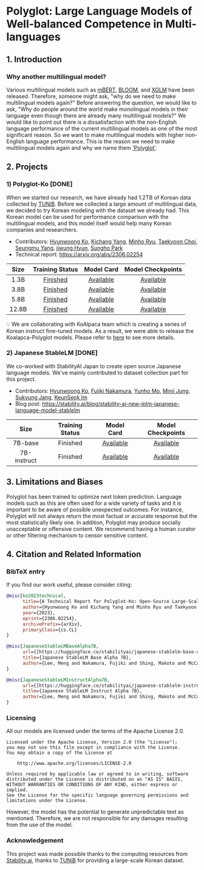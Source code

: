 # Polyglot: Large Language Models of Well-balanced Competence in Multi-languages

## 1. Introduction

### Why another multilingual model?
Various multilingual models such as [mBERT](https://huggingface.co/bert-base-multilingual-cased), [BLOOM](https://huggingface.co/bigscience/bloom), and [XGLM](https://arxiv.org/abs/2112.10668) have been released.
Therefore, someone might ask, "why do we need to make multilingual models again?" Before answering the question, we would like to ask, "Why do people around the world make monolingual models in their language even though there are already many multilingual models?" We would like to point out there is a dissatisfaction with the non-English language performance of the current multilingual models as one of the most significant reason. So we want to make multilingual models with higher non-English language performance. This is the reason we need to make multilingual models again and why we name them ['Polyglot'](https://www.spanish.academy/blog/what-is-the-difference-between-a-polyglot-and-a-multilingual-person/).

## 2. Projects

### 1) Polyglot-Ko [DONE]
When we started our research, we have already had 1.2TB of Korean data collected by [TUNiB](https://tunib.ai/). Before we collected a large amount of multilingual data, we decided to try Korean modeling with the dataset we already had. This Korean model can be used for performance comparison with the multilingual models, and this model itself would help many Korean companies and researchers.

- Contributors: [Hyunwoong Ko](https://github.com/hyunwoongko), [Kichang Yang](https://github.com/jason9693), [Minho Ryu](https://github.com/bzantium), [Taekyoon Choi](https://github.com/Taekyoon), [Seungmu Yang](https://github.com/Ronalmoo), [jiwung Hyun](https://github.com/kabbi159), [Sungho Park](https://github.com/naem1023)
- Technical report: https://arxiv.org/abs/2306.02254

| Size |                                      Training Status                                       |                           Model Card                            |                             Model Checkpoints                             |                            
|:----:|:------------------------------------------------------------------------------------------:|:---------------------------------------------------------------:|:-------------------------------------------------------------------------:|
| 1.3B | [Finished](https://wandb.ai/eleutherai/polyglot-ko/groups/polyglot-ko-1.3B) | [Available](https://huggingface.co/EleutherAI/polyglot-ko-1.3b) | [Available](https://huggingface.co/EleutherAI/polyglot-ko-1.3b/tree/main) |
| 3.8B | [Finished](https://wandb.ai/eleutherai/polyglot-ko/groups/polyglot-ko-3.8B) | [Available](https://huggingface.co/EleutherAI/polyglot-ko-3.8b) | [Available](https://huggingface.co/EleutherAI/polyglot-ko-3.8b/tree/main) |
| 5.8B | [Finished](https://wandb.ai/eleutherai/polyglot-ko/groups/polyglot-ko-5.8B) |                           [Available](https://huggingface.co/EleutherAI/polyglot-ko-5.8b)                           |                                [Available](https://huggingface.co/EleutherAI/polyglot-ko-5.8b/tree/main)                                | 
|12.8B | [Finished](https://wandb.ai/eleutherai-oslo/polyglot-ko-12_8b) |              [Available](https://huggingface.co/EleutherAI/polyglot-ko-12.8b)                           |                                [Available](https://huggingface.co/EleutherAI/polyglot-ko-12.8b/tree/main)

💡 We are collaborating with KoAlpaca team which is creating a series of Korean instruct fine-tuned models. As a result, we were able to release the Koalapca-Polyglot models. Please refer to [here](https://github.com/Beomi/KoAlpaca) to see more details.

### 2) Japanese StableLM [DONE]
We co-worked with StabilityAI Japan to create open source Japanese language models. We've mainly contributed to dataset collection part for this project.

- Contributors: [Hyunwoong Ko](https://github.com/hyunwoongko), [Fujiki Nakamura](https://github.com/fujiki-1emon), [Yunho Mo](https://github.com/momozzing), [Minji Jung](https://github.com/work82mj), [Sukyung Jang](https://github.com/skjang54), [KeunSeok Im](https://github.com/Mineru98)
- Blog post: https://stability.ai/blog/stability-ai-new-jplm-japanese-language-model-stablelm

| Size        |                                      Training Status                                       |                                    Model Card                                      |                             Model Checkpoints                             |    
|:-----------:|:------------------------------------------------------------------------------------------:|:----------------------------------------------------------------------------------:|:-------------------------------------------------------------------------:|
| 7B-base     | Finished                                                                                   | [Available](https://huggingface.co/stabilityai/japanese-stablelm-base-alpha-7b)    | [Available](https://huggingface.co/stabilityai/japanese-stablelm-base-alpha-7b/tree/main)    |
| 7B-instruct | Finished                                                                                   | [Available](https://huggingface.co/stabilityai/japanese-stablelm-instruct-alpha-7b)| [Available](https://huggingface.co/stabilityai/japanese-stablelm-instruct-alpha-7b/tree/main)  |


## 3. Limitations and Biases
Polyglot has been trained to optimize next token prediction. Language models such as this are often used for a wide variety of tasks and it is important to be aware of possible unexpected outcomes. For instance, Polyglot will not always return the most factual or accurate response but the most statistically likely one. In addition, Polyglot may produce socially unacceptable or offensive content. We recommend having a human curator or other filtering mechanism to censor sensitive content.

## 4. Citation and Related Information

### BibTeX entry
If you find our work useful, please consider citing:
```bibtex
@misc{ko2023technical,
      title={A Technical Report for Polyglot-Ko: Open-Source Large-Scale Korean Language Models}, 
      author={Hyunwoong Ko and Kichang Yang and Minho Ryu and Taekyoon Choi and Seungmu Yang and jiwung Hyun and Sungho Park},
      year={2023},
      eprint={2306.02254},
      archivePrefix={arXiv},
      primaryClass={cs.CL}
}
```

```bibtex
@misc{JapaneseStableLMBaseAlpha7B, 
      url={[https://huggingface.co/stabilityai/japanese-stablelm-base-alpha-7b](https://huggingface.co/stabilityai/japanese-stablelm-base-alpha-7b)}, 
      title={Japanese StableLM Base Alpha 7B}, 
      author={Lee, Meng and Nakamura, Fujiki and Shing, Makoto and McCann, Paul and Akiba, Takuya and Orii, Naoki}
}
```

```bibtex
@misc{JapaneseStableLMInstructAlpha7B, 
      url={[https://huggingface.co/stabilityai/japanese-stablelm-instruct-alpha-7b](https://huggingface.co/stabilityai/japanese-stablelm-instruct-alpha-7b)}, 
      title={Japanese StableLM Instruct Alpha 7B}, 
      author={Lee, Meng and Nakamura, Fujiki and Shing, Makoto and McCann, Paul and Akiba, Takuya and Orii, Naoki}
}
```

### Licensing
All our models are licensed under the terms of the Apache License 2.0.

```
Licensed under the Apache License, Version 2.0 (the "License");
you may not use this file except in compliance with the License.
You may obtain a copy of the License at

    http://www.apache.org/licenses/LICENSE-2.0

Unless required by applicable law or agreed to in writing, software
distributed under the License is distributed on an "AS IS" BASIS,
WITHOUT WARRANTIES OR CONDITIONS OF ANY KIND, either express or implied.
See the License for the specific language governing permissions and
limitations under the License.
```

However, the model has the potential to generate unpredictable text as mentioned. Therefore, we are not responsible for any damages resulting from the use of the model.

### Acknowledgement
This project was made possible thanks to the computing resources from [Stability.ai](https://stability.ai), thanks to [TUNiB](https://tunib.ai) for providing a large-scale Korean dataset.
